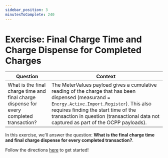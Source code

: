 ```yaml
---
sidebar_position: 3
minutesToComplete: 240
---
```


# Exercise: Final Charge Time and Charge Dispense for Completed Charges

| Question | Context |
| --- | --- |
| What is the final charge time and final charge dispense for every completed transaction? |  The MeterValues payload gives a cumulative reading of the charge that has been dispensed (measurand = `Energy.Active.Import.Register`). This also requires finding the start time of the transaction in question (transactional data not captured as part of the OCPP payloads). |

In this exercise, we'll answer the question: **What is the final charge time and final charge dispense for every completed transaction?**.

Follow the directions [here](https://github.com/data-derp/exercise-ev-databricks/tree/main/final-charge-time-charge-dispensed) to get started!
